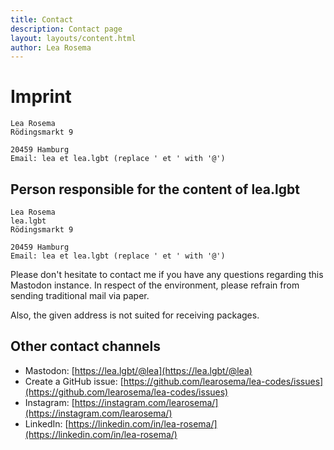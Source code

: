 ```yaml
---
title: Contact
description: Contact page
layout: layouts/content.html
author: Lea Rosema
---
```


# Imprint

```
Lea Rosema
Rödingsmarkt 9

20459 Hamburg
Email: lea et lea.lgbt (replace ' et ' with '@')
```

## Person responsible for the content of lea.lgbt

```
Lea Rosema
lea.lgbt
Rödingsmarkt 9

20459 Hamburg
Email: lea et lea.lgbt (replace ' et ' with '@')
```

Please don't hesitate to contact me if you have any questions regarding this Mastodon instance. In respect of the environment, please refrain from sending traditional mail via paper.

Also, the given address is not suited for receiving packages.

## Other contact channels 

- Mastodon: [https://lea.lgbt/@lea](https://lea.lgbt/@lea)
- Create a GitHub issue: [https://github.com/learosema/lea-codes/issues](https://github.com/learosema/lea-codes/issues)
- Instagram: [https://instagram.com/learosema/](https://instagram.com/learosema/)
- LinkedIn: [https://linkedin.com/in/lea-rosema/](https://linkedin.com/in/lea-rosema/)
